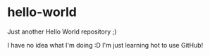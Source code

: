 # hello-world
Just another Hello World repository ;)

I have no idea what I'm doing :D
I'm just learning hot to use GitHub!
